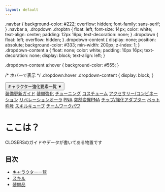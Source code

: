 ```yaml
---
layout: default
---
```


.navbar {
  background-color: #222;
  overflow: hidden;
  font-family: sans-serif;
}
.navbar a, .dropdown .dropbtn {
  float: left;
  font-size: 14px;
  color: white;
  text-align: center;
  padding: 12px 16px;
  text-decoration: none;
}
.dropdown {
  float: left;
  overflow: hidden;
}
.dropdown-content {
  display: none;
  position: absolute;
  background-color: #333;
  min-width: 200px;
  z-index: 1;
}
.dropdown-content a {
  float: none;
  color: white;
  padding: 10px 16px;
  text-decoration: none;
  display: block;
  text-align: left;
}

.dropdown-content a:hover {
  background-color: #555;
}

/* ホバーで表示 */
.dropdown:hover .dropdown-content {
  display: block;
}
</style>

<div class="navbar">
  <div class="dropdown">
    <button class="dropbtn">キャラクター強化要素一覧 ▼</button>
    <div class="dropdown-content">
      <a href="#">装備更新ガイド</a>
      <a href="#">装備強化</a>
      <a href="#">チューニング</a>
      <a href="#">コスチューム</a>
      <a href="#">アクセサリー/コンビネーション</a>
      <a href="#">リベレーションオーラ</a>
      <a href="#">PNA</a>
      <a href="#">突然変異PNA</a>
      <a href="#">チップ/強化アダプター</a>
      <a href="#">ペット</a>
      <a href="#">称号</a>
      <a href="#">スキルキューブ</a>
      <a href="#">チームワークパワ</a>
    </div>
  </div>
</div>

# ここは？

CLOSERSのガイドやデータが書いてある物置です

## 目次

- [キャラクター一覧](./characters.md)
- [スキル](./skills.md)
- [装備品](./items.md)
